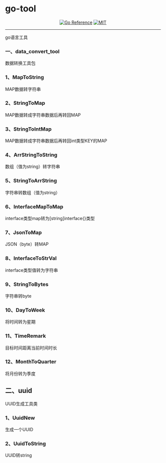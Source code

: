 # go-tool

<p align="center">
<a href="https://pkg.go.dev/github.com/adam-qiang/go-tool"><img src="https://pkg.go.dev/badge/github.com/adam-qiang/go-tool.svg" alt="Go Reference"></a>
<a href="https://en.wikipedia.org/wiki/MIT_License" rel="nofollow"><img alt="MIT" src="https://img.shields.io/badge/license-MIT-blue.svg" style="max-width:100%;"></a>
</p>

---

go语言工具

### 一、data_convert_tool

数据转换工具包

### 1、MapToString

MAP数据转字符串

### 2、StringToMap

MAP数据转成字符串数据后再转回MAP

### 3、StringToIntMap

MAP数据转成字符串数据后再转回int类型KEY的MAP

### 4、ArrStringToString

数组（值为string）转字符串

### 5、StringToArrString

字符串转数组（值为string）

### 6、InterfaceMapToMap

interface类型map转为[string]interface{}类型

### 7、JsonToMap

JSON（byte）转MAP

### 8、InterfaceToStrVal

interface类型值转为字符串

### 9、StringToBytes

字符串转byte

### 10、DayToWeek

将时间转为星期

### 11、TimeRemark

目标时间距离当前时间时长

### 12、MonthToQuarter

将月份转为季度

## 二、uuid

UUID生成工具类

### 1、UuidNew

生成一个UUID

### 2、UuidToString

UUID转string